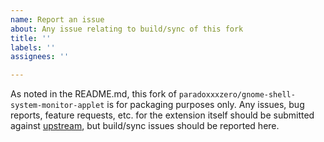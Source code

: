 ```yaml
---
name: Report an issue
about: Any issue relating to build/sync of this fork
title: ''
labels: ''
assignees: ''

---
```


As noted in the README.md, this fork of `paradoxxxzero/gnome-shell-system-monitor-applet` is for
packaging purposes only. Any issues, bug reports, feature requests, etc. for the extension itself
should be submitted against
[upstream](https://github.com/paradoxxxzero/gnome-shell-system-monitor-applet),
but build/sync issues should be reported here.
